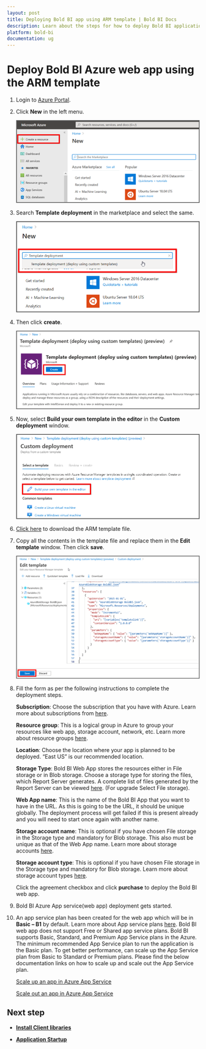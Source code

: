 ```yaml
---
layout: post
title: Deploying Bold BI app using ARM template | Bold BI Docs
description: Learn about the steps for how to deploy Bold BI application in Azure App service using the ARM template.
platform: bold-bi
documentation: ug
---
```


# Deploy Bold BI Azure web app using the ARM template

1. Login to [Azure Portal](https://portal.azure.com).

2. Click **New** in the left menu.

    ![Create new template](/static/assets/installation-and-deployment/images/create-new-template.png)

3. Search **Template deployment** in the marketplace and select the same.

    ![Choose template deployment](/static/assets/installation-and-deployment/images/choose-template-deployment.png)

4. Then click **create**.

    ![Click create template](/static/assets/installation-and-deployment/images/click-create-template.png)

5. Now, select **Build your own template in the editor** in the **Custom deployment** window.

    ![Choose own template editor](/static/assets/installation-and-deployment/images/choose-own-template-editor.png)

6. [Click here](https://raw.githubusercontent.com/boldbi/azure-arm-template/master/armtemplates/latest/BoldBIAppServiceTemplate.json) to download the ARM template file.

7. Copy all the contents in the template file and replace them in the **Edit template** window. Then click **save**.

    ![Edit template window](/static/assets/installation-and-deployment/images/edit-template-window.png)

8. Fill the form as per the following instructions to complete the deployment steps.

    **Subscription**: Choose the subscription that you have with Azure. Learn more about subscriptions from [here](https://blogs.msdn.microsoft.com/arunrakwal/2012/04/09/create-windows-azure-subscription/).

    **Resource group**: This is a logical group in Azure to group your resources like web app, storage account, network, etc. Learn more about resource groups [here](https://docs.microsoft.com/en-us/azure/azure-resource-manager/resource-group-overview#resource-groups).

    **Location**: Choose the location where your app is planned to be deployed. “East US” is our recommended location.

    **Storage Type**: Bold BI Web App stores the resources either in File storage or in Blob storage. Choose a storage type for storing the files, which Report Server generates. A complete list of files generated by the Report Server can be viewed [here](https://help.syncfusion.com/bold-bi/on-premise/setup/application-startup#storage-type-1). (For upgrade Select File storage).

    **Web App name**: This is the name of the Bold BI App that you want to have in the URL. As this is going to be the URL, it should be unique globally. The deployment process will get failed if this is present already and you will need to start once again with another name.

    **Storage account name**: This is optional if you have chosen File storage in the Storage type and mandatory for Blob storage. This also must be unique as that of the Web App name. Learn more about storage accounts [here](https://docs.microsoft.com/en-us/azure/storage/common/storage-account-overview).

    **Storage account type**: This is optional if you have chosen File storage in the Storage type and mandatory for Blob storage. Learn more about storage account types [here](https://docs.microsoft.com/en-us/azure/storage/blobs/object-replication-overview).

    Click the agreement checkbox and click **purchase** to deploy the Bold BI web app. 

9. Bold BI Azure App service(web app) deployment gets started.

10. An app service plan has been created for the web app which will be in **Basic – B1** by default. Learn more about App service plans [here](https://docs.microsoft.com/en-us/azure/app-service/azure-web-sites-web-hosting-plans-in-depth-overview). Bold BI web app does not support Free or Shared app service plans. Bold BI supports Basic, Standard, and Premium App Service plans in the Azure. The minimum recommended App Service plan to run the application is the Basic plan. To get better performance, can scale up the App Service plan from Basic to Standard or Premium plans. Please find the below documentation links on how to scale up and scale out the App Service plan.

    [Scale up an app in Azure App Service](https://docs.microsoft.com/en-us/azure/app-service-web/web-sites-scale)

    [Scale out an app in Azure App Service](https://docs.microsoft.com/en-us/azure/monitoring-and-diagnostics/insights-how-to-scale)

## Next step
* [**Install Client libraries**](/deploying-bold-bi/deploying-in-azure-app-service/install-client-libraries/)

* [**Application Startup**](/application-startup/)
